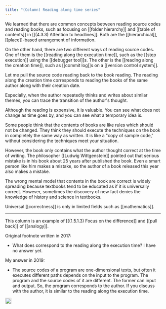 ```yaml
---
title: "(Column) Reading along time series"
---
```


We learned that there are common concepts between reading source codes and reading books, such as focusing on [[folder hierarchy]] and [[table of contents]] in [[(4.3.3) Attention to headlines]]. Both are the [[hierarchical]], [[place]]-based arrangement of information.

On the other hand, there are two different ways of reading source codes. One of them is the [[reading along the execution time]], such as the [[step execution]] using the [[debugger tool]]s. The other is the [[reading along the creation time]], such as [[commit log]]s on a [[version control system]].

Let me pull the source code reading back to the book reading. The reading along the creation time corresponds to reading the books of the same author along with their creation date.

Especially, when the author repeatedly thinks and writes about similar themes, you can trace the transition of the author's thought.

Although the reading is expensive, it is valuable. You can see what does not change as time goes by, and you can see what a temporary idea is.

Some people think that the contents of books are like rules which should not be changed. They think they should execute the techniques on the book in completely the same way as written. It is like a "copy of sample code," without considering the techniques meet your situation.

However, the book only contains what the author thought correct at the time of writing. The philosopher [[Ludwig Wittgenstein]] pointed out that serious mistake is in his book about 25 years after published the book. Even a smart person like him makes a mistake, so the author of a book released this year also makes a mistake.

The wrong mental model that contents in the book are correct is widely spreading because textbooks tend to be educated as if it is universally correct. However, sometimes the discovery of new fact denies the knowledge of history and science in textbooks.

Universal [[correctness]] is only in limited fields such as [[mathematics]].

-----

This column is an example of [[(1.5.1.3) Focus on the difference]] and [[pull back]] of [[analogy]].

Original footnote written in 2017:
- What does correspond to the reading along the execution time? I have no answer yet.

My answer in 2019:
- The source codes of a program are one-dimensional texts, but often it executes different paths depends on the input to the program. The program and the source codes of it are different. The former can input and output. So, the program corresponds to the author. If you discuss with the author, it is similar to the reading along the execution time.

<img src='https://scrapbox.io/api/pages/nishio-en/en/icon' alt='en.icon' height="19.5"/>